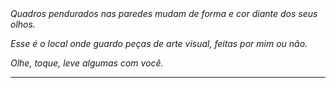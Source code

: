<div class="topbar">
<i>Quadros pendurados nas paredes mudam de forma e cor diante dos seus olhos.<i>
</div>

<div class="content">
<p>Esse é o local onde guardo peças de arte visual, feitas por mim ou não.</p>

<p>Olhe, toque, leve algumas com você.</p>
<hr>
</div>
